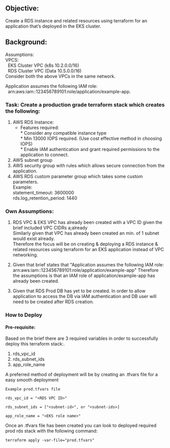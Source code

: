 ## Objective:
Create a RDS instance and related resources using terraform for an application that’s deployed in the EKS cluster.

## Background: 
Assumptions: <br />
VPCS: <br />
&nbsp; EKS Cluster VPC (k8s 10.2.0.0/16) <br />
&nbsp; RDS Cluster VPC (Data 10.5.0.0/16) <br />
Consider both the above VPCs in the same network.<br />

Application assumes the following IAM role:<br />
&nbsp; arn:aws:iam::123456789101:role/application/example-app.<br />

### Task: Create a production grade terraform stack which creates the following:
1. AWS RDS Instance:<br />
      - Features required:<br />
              * Consider any compatible instance type<br />
              * Min 13000 IOPS required. (Use cost effective
method in choosing IOPS)<br />
              * Enable IAM authentication and grant required
permissions to the application to connect. <br />
3. AWS subnet group<br />
4. AWS security group with rules which allows secure connection
from the application. <br />
5. AWS RDS custom parameter group which takes some custom
parameters. <br />
   Example:<br />
   statement_timeout: 3600000 <br />
   rds.log_retention_period: 1440 <br />


### Own Assumptions: 
1. RDS VPC & EKS VPC has already been created with a VPC ID given the brief included VPC CIDRs a;already<br/>
Similarly given that VPC has already been created an min. of 1 subnet would exist already. <br /> 
Therefore the focus will be on creating & deploying a RDS instance & related resources using terraform for an EKS application instead of VPC networking.

2. Given that brief states that "Application assumes the following IAM role: arn:aws:iam::123456789101:role/application/example-app" Therefore the assumptions is that an IAM role of application/example-app has already been created.

3. Given that RDS Prod DB has yet to be created. In order to allow application to access the DB via IAM authentication and DB user will need to be created after RDS creation.



### How to Deploy 
#### Pre-requisite: 
Based on the brief there are 3 required variables in order to successfully deploy this terraform stack:. 
1. rds_vpc_id
2. rds_subnet_ids
3. app_role_name

A preferred method of deployment will be by creating an .tfvars file for a easy smooth deployment 

```
Example prod.tfvars file 

rds_vpc_id = "<RDS VPC ID>"

rds_subnet_ids = ["<subnet-id>", or "<subnet-ids>]

app_role_name = "<EKS role name>"
```

Once an .tfvars file has been created you can look to deployed required prod rds stack with the following command:
```
terraform apply -var-file="prod.tfvars" 
```





